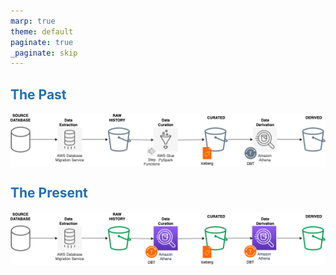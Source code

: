 ```yaml
---
marp: true
theme: default
paginate: true
_paginate: skip
---
```


## The Past

![architecture_proposed_pyspark](images/architecture_proposed_pyspark.drawio.png)

## The Present

![architecture_proposed ](images/architecture_proposed.drawio.png)


<style>
section {
  text-align: left;
  justify-content: flex-start;
}
a, h1, h2, h5 {
  color: #1d70b8;
}
a {
  text-decoration: underline;
}
img {
  display: block;
  margin-left: auto;
  margin-right: auto;
}
table {
  margin-left: auto;
  margin-right: auto;
}
</style>